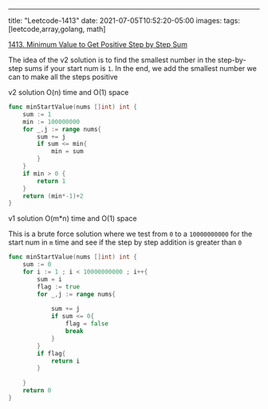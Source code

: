 ---
title: "Leetcode-1413"
date: 2021-07-05T10:52:20-05:00
images:
tags: [leetcode,array,golang, math]

[1413. Minimum Value to Get Positive Step by Step Sum](https://leetcode.com/problems/minimum-value-to-get-positive-step-by-step-sum/)

The idea of the v2 solution is to find the smallest number in the step-by-step sums if your start num is ```1```.  In the end, we add the smallest number we can to make all the steps positive

v2 solution O(n) time and O(1) space
```go 
func minStartValue(nums []int) int {
    sum := 1
    min := 100000000
    for _,j := range nums{
        sum += j
        if sum <= min{
            min = sum
        }
    }
    if min > 0 {
        return 1
    }
    return (min*-1)+2
}
```
v1 solution O(m*n) time and O(1) space

This is a brute force solution where we test from ```0``` to a ```10000000000``` for the start num in ```m``` time and see if the step by step addition is greater than ```0```

```go
func minStartValue(nums []int) int {
    sum := 0
    for i := 1 ; i < 10000000000 ; i++{
        sum = i
        flag := true
        for _,j := range nums{
            
            sum += j
            if sum <= 0{
                flag = false
                break
            }
        }
        if flag{
            return i
        }
       
    }
    return 0
}
```